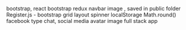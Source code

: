 bootstrap, react bootstrap
redux
navbar
image , saved in public folder
Register.js - bootstrap grid layout
spinner
localStorage
Math.round()
facebook type chat, social media
avatar image
full stack app

